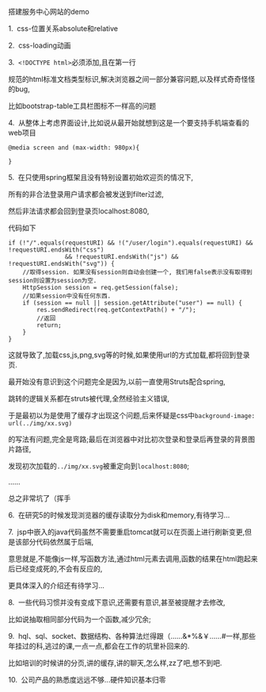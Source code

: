 搭建服务中心网站的demo

1.&nbsp;&nbsp;css-位置关系absolute和relative

2.&nbsp;&nbsp;css-loading动画

3.&nbsp;&nbsp;`<!DOCTYPE html>`必须添加,且在第一行

规范的html标准文档类型标识,解决浏览器之间一部分兼容问题,以及样式奇奇怪怪的bug,

比如bootstrap-table工具栏图标不一样高的问题

4.&nbsp;&nbsp;从整体上考虑界面设计,比如说从最开始就想到这是一个要支持手机端查看的web项目

	@media screen and (max-width: 980px){
		
	}

5.&nbsp;&nbsp;在只使用spring框架且没有特别设置初始欢迎页的情况下,

所有的非合法登录用户请求都会被发送到filter过滤,

然后非法请求都会回到登录页localhost:8080,

代码如下

	if (!"/".equals(requestURI) && !("/user/login").equals(requestURI) && !requestURI.endsWith("css")
	                && !requestURI.endsWith("js") && !requestURI.endsWith("svg")) {
	    //取得session. 如果没有session则自动会创建一个, 我们用false表示没有取得到session则设置为session为空.
		HttpSession session = req.getSession(false);
	    //如果session中没有任何东西.
		if (session == null || session.getAttribute("user") == null) {
	    	res.sendRedirect(req.getContextPath() + "/");
	        //返回
	        return;
	    }	            
	}

这就导致了,加载css,js,png,svg等的时候,如果使用url的方式加载,都将回到登录页.

最开始没有意识到这个问题完全是因为,以前一直使用Struts配合spring,

跳转的逻辑关系都在struts被代理,全然经验主义错误,     
   
于是最初以为是使用了缓存才出现这个问题,后来怀疑是css中`background-image: url(../img/xx.svg)`

的写法有问题,完全是弯路;最后在浏览器中对比初次登录和登录后再登录的背景图片路径,

发现初次加载的`../img/xx.svg`被重定向到`localhost:8080`;

……

总之非常坑了（挥手

6.&nbsp;&nbsp;在研究5的时候发现浏览器的缓存读取分为disk和memory,有待学习...

7.&nbsp;&nbsp;jsp中嵌入的java代码虽然不需要重启tomcat就可以在页面上进行刷新变更,但是该部分代码依然属于后端,

意思就是,不能像js一样,写函数方法,通过html元素去调用,函数的结果在html跑起来后已经变成死的,不会有反应的,

更具体深入的介绍还有待学习...

8.&nbsp;&nbsp;一些代码习惯并没有变成下意识,还需要有意识,甚至被提醒才去修改,

比如说抽取相同部分代码为一个函数,减少冗余;

9.&nbsp;&nbsp;hql、sql、socket、数据结构、各种算法烂得跟（……&*%&￥……#一样,那些年挂过的科,逃过的课,一点一点,都会在工作的坑里补回来的.

比如培训的时候讲的分页,讲的缓存,讲的聊天,怎么样,zz了吧,想不到吧.

10.&nbsp;&nbsp;公司产品的熟悉度远远不够...硬件知识基本归零